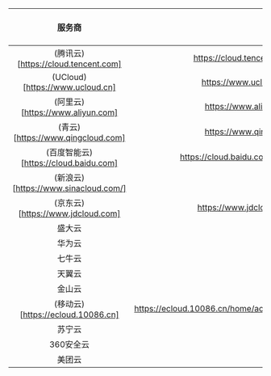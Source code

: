 | 服务商 | 链接地址 | 2核4G | 2核8G
| :-: | :-: | :-: | :-: |
|(腾讯云)[https://cloud.tencent.com]| https://cloud.tencent.com/act/pre-2021double11 |
|(UCloud)[https://www.ucloud.cn]| https://www.ucloud.cn/site/active/kuaijie.html |
|(阿里云)[https://www.aliyun.com]|https://www.aliyun.com/activity/1111/yunqi|
|(青云)[https://www.qingcloud.com]| https://www.qingcloud.com/promotion2021 |
|(百度智能云)[https://cloud.baidu.com]| https://cloud.baidu.com/campaign/20211111/index.html|
|(新浪云)[https://www.sinacloud.com/]||
|(京东云)[https://www.jdcloud.com]| https://www.jdcloud.com/cn/activity/20211111 |
|盛大云||
|华为云||
|七牛云||
|天翼云||
|金山云||
|(移动云)[https://ecloud.10086.cn]| https://ecloud.10086.cn/home/activity/5b3e829074d04c92a5659c7dca8b5cfd |
|苏宁云||
|360安全云||
|美团云||
